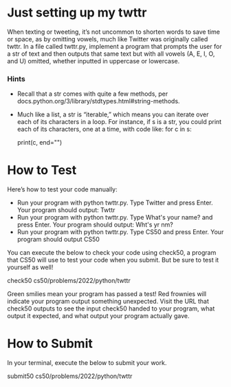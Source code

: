 # Just setting up my twttr

When texting or tweeting, it’s not uncommon to shorten words to save time or space, as by omitting vowels, much like Twitter was originally called twttr. In a file called twttr.py, implement a program that prompts the user for a str of text and then outputs that same text but with all vowels (A, E, I, O, and U) omitted, whether inputted in uppercase or lowercase.

### Hints
* Recall that a str comes with quite a few methods, per docs.python.org/3/library/stdtypes.html#string-methods.
* Much like a list, a str is “iterable,” which means you can iterate over each of its characters in a loop. For instance, if s is a str, you could print each of its characters, one at a time, with code like:
for c in s:
    
    print(c, end="")

# How to Test
Here’s how to test your code manually:

* Run your program with python twttr.py. Type Twitter and press Enter. Your program should output:
Twttr   
* Run your program with python twttr.py. Type What's your name? and press Enter. Your program should output:
Wht's yr nm?
* Run your program with python twttr.py. Type CS50 and press Enter. Your program should output
CS50

You can execute the below to check your code using check50, a program that CS50 will use to test your code when you submit. But be sure to test it yourself as well!

check50 cs50/problems/2022/python/twttr

Green smilies mean your program has passed a test! Red frownies will indicate your program output something unexpected. Visit the URL that check50 outputs to see the input check50 handed to your program, what output it expected, and what output your program actually gave.

# How to Submit
In your terminal, execute the below to submit your work.

submit50 cs50/problems/2022/python/twttr